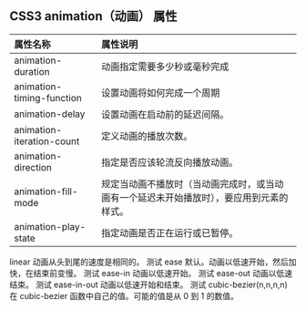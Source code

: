 ## CSS3 animation（动画） 属性

| 属性名称 | 属性说明 |
| :-------- | :-------------------------------------------------------------------------------- |
| animation-duration | 	动画指定需要多少秒或毫秒完成 |
| animation-timing-function| 	设置动画将如何完成一个周期|
| animation-delay| 	设置动画在启动前的延迟间隔。|
| animation-iteration-count| 	定义动画的播放次数。|
| animation-direction| 	指定是否应该轮流反向播放动画。|
| animation-fill-mode	| 规定当动画不播放时（当动画完成时，或当动画有一个延迟未开始播放时），要应用到元素的样式。|
| animation-play-state| 	指定动画是否正在运行或已暂停。|


linear	动画从头到尾的速度是相同的。	测试
ease	默认。动画以低速开始，然后加快，在结束前变慢。	测试
ease-in	动画以低速开始。	测试
ease-out	动画以低速结束。	测试
ease-in-out	动画以低速开始和结束。	测试
cubic-bezier(n,n,n,n)	在 cubic-bezier 函数中自己的值。可能的值是从 0 到 1 的数值。	